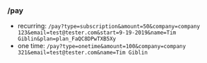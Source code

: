 ### /pay

* recurring: `/pay?type=subscription&amount=50&company=company 123&email=test@tester.com&start=9-19-2019&name=Tim Giblin&plan=plan_FaQC8DPwTXB5Xy`
* one time: `/pay?type=onetime&amount=100&company=company 321&email=test@tester.com&name=Tim Giblin`